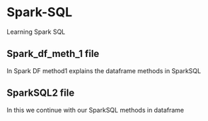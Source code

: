 # Spark-SQL
Learning Spark SQL

## Spark_df_meth_1 file
In Spark DF method1 explains the dataframe methods in SparkSQL

## SparkSQL2 file
In this we continue with our SparkSQL methods in dataframe
